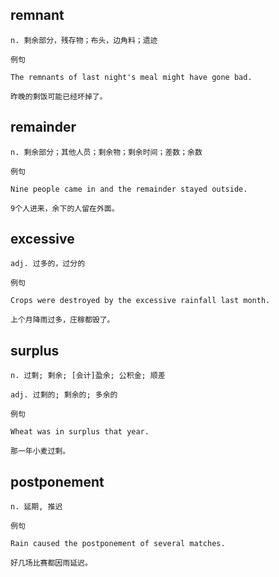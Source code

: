 
## remnant
```
n. 剩余部分，残存物；布头，边角料；遗迹

例句

The remnants of last night's meal might have gone bad.

昨晚的剩饭可能已经坏掉了。
```
## remainder
```
n. 剩余部分；其他人员；剩余物；剩余时间；差数；余数

例句

Nine people came in and the remainder stayed outside.

9个人进来，余下的人留在外面。
```
## excessive
```
adj. 过多的，过分的

例句

Crops were destroyed by the excessive rainfall last month.

上个月降雨过多，庄稼都毁了。
```
## surplus
```
n. 过剩; 剩余; [会计]盈余; 公积金; 顺差

adj. 过剩的; 剩余的; 多余的

例句

Wheat was in surplus that year.

那一年小麦过剩。
```
## postponement
```
n. 延期, 推迟

例句

Rain caused the postponement of several matches.

好几场比赛都因雨延迟。
```